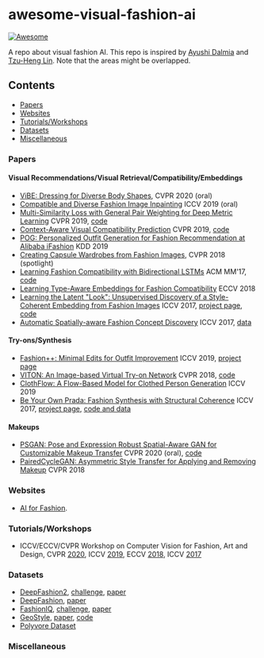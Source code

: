 # awesome-visual-fashion-ai

[![Awesome](https://awesome.re/badge.svg)](https://awesome.re)

A repo about visual fashion AI. This repo is inspired by [Ayushi Dalmia](https://github.com/ayushidalmia/awesome-fashion-ai) and [Tzu-Heng Lin](https://github.com/lzhbrian/Cool-Fashion-Papers). Note that the areas might be overlapped.

## Contents

* [Papers](#papers)
* [Websites](#websites)
* [Tutorials/Workshops](#tutorials/workshops)
* [Datasets](#datasets)
* [Miscellaneous](#miscellaneous)


### Papers

#### Visual Recommendations/Visual Retrieval/Compatibility/Embeddings

  - [ViBE: Dressing for Diverse Body Shapes](https://arxiv.org/abs/1912.06697), CVPR 2020 (oral)
  - [Compatible and Diverse Fashion Image Inpainting](http://openaccess.thecvf.com/content_ICCV_2019/papers/Han_FiNet_Compatible_and_Diverse_Fashion_Image_Inpainting_ICCV_2019_paper.pdf) ICCV 2019 (oral)
  - [Multi-Similarity Loss with General Pair Weighting for Deep Metric Learning](https://arxiv.org/pdf/1904.06627.pdf) CVPR 2019, [code](https://github.com/MalongTech/research-ms-loss)
  - [Context-Aware Visual Compatibility Prediction](https://arxiv.org/abs/1902.03646) CVPR 2019, [code](https://github.com/gcucurull/visual-compatibility)
  - [POG: Personalized Outfit Generation for Fashion Recommendation at Alibaba iFashion](https://arxiv.org/abs/1905.01866) KDD 2019
  - [Creating Capsule Wardrobes from Fashion Images](https://arxiv.org/abs/1712.02662), CVPR 2018 (spotlight)
  - [Learning Fashion Compatibility with Bidirectional LSTMs](https://arxiv.org/abs/1707.05691) ACM MM'17, [code](https://github.com/xthan/polyvore)
  - [Learning Type-Aware Embeddings for Fashion Compatibility](https://arxiv.org/abs/1803.09196) ECCV 2018
  - [Learning the Latent "Look": Unsupervised Discovery of a Style-Coherent Embedding from Fashion Images](https://arxiv.org/abs/1707.03376) ICCV 2017, [project page](http://vision.cs.utexas.edu/projects/StyleEmbedding/), [code](https://github.com/wlhsiao/Mallet)
  - [Automatic Spatially-aware Fashion Concept Discovery](http://users.umiacs.umd.edu/~xintong/publications/automatic-fashion-concept-final.pdf) ICCV 2017, [data](https://github.com/xthan/fashion-200k/)

  
#### Try-ons/Synthesis
  - [Fashion++: Minimal Edits for Outfit Improvement](https://arxiv.org/abs/1904.09261) ICCV 2019, [project page](http://vision.cs.utexas.edu/projects/FashionPlus/)
  - [VITON: An Image-based Virtual Try-on Network](https://arxiv.org/abs/1711.08447) CVPR 2018, [code](https://github.com/xthan/VITON)
  - [ClothFlow: A Flow-Based Model for Clothed Person Generation](http://openaccess.thecvf.com/content_ICCV_2019/papers/Han_ClothFlow_A_Flow-Based_Model_for_Clothed_Person_Generation_ICCV_2019_paper.pdf) ICCV 2019
  - [Be Your Own Prada: Fashion Synthesis with Structural Coherence](https://arxiv.org/abs/1710.07346) ICCV 2017, [project page](http://mmlab.ie.cuhk.edu.hk/projects/FashionGAN/), [code and data](https://github.com/zhusz/ICCV17-fashionGAN)

#### Makeups
 - [PSGAN: Pose and Expression Robust Spatial-Aware GAN for Customizable
Makeup Transfer](https://arxiv.org/abs/1909.06956) CVPR 2020 (oral), [code](https://github.com/wtjiang98/PSGAN)
 - [PairedCycleGAN: Asymmetric Style Transfer
for Applying and Removing Makeup](http://openaccess.thecvf.com/content_cvpr_2018/papers/Chang_PairedCycleGAN_Asymmetric_Style_CVPR_2018_paper.pdf) CVPR 2018

### Websites

- [AI for Fashion](https://cognitivefashion.github.io/).


### Tutorials/Workshops

* ICCV/ECCV/CVPR Workshop on Computer Vision for Fashion, Art and Design, CVPR [2020](https://sites.google.com/view/cvcreative2020/home?authuser=0), ICCV [2019](https://sites.google.com/view/cvcreative), ECCV [2018](https://sites.google.com/view/eccvfashion/), ICCV [2017](https://sites.google.com/zalando.de/cvf-iccv2017/home?authuser=0)

### Datasets

* [DeepFashion2](https://github.com/switchablenorms/DeepFashion2), [challenge](https://sites.google.com/view/cvcreative2020/program/deepfashion2-challenge?authuser=0), [paper](https://arxiv.org/abs/1901.07973)
* [DeepFashion](http://mmlab.ie.cuhk.edu.hk/projects/DeepFashion.html), [paper](https://www.cv-foundation.org/openaccess/content_cvpr_2016/papers/Liu_DeepFashion_Powering_Robust_CVPR_2016_paper.pdf)
* [FashionIQ](https://github.com/XiaoxiaoGuo/fashion-iq), [challenge](https://sites.google.com/view/cvcreative2020/fashion-iq?authuser=0), [paper](https://arxiv.org/abs/1905.12794)
* [GeoStyle](https://geostyle.cs.cornell.edu/), [paper](https://geostyle.cs.cornell.edu/static/pdf/geostyle.pdf), [code](https://github.com/kavitabala/geostyle)
* [Polyvore Dataset](https://github.com/xthan/polyvore-dataset)

### Miscellaneous


